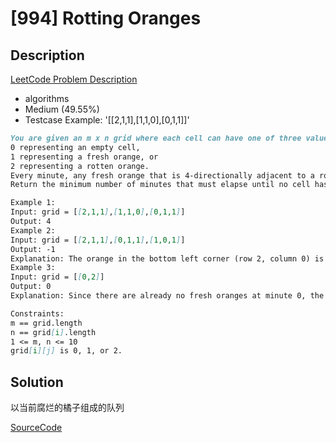 # [994] Rotting Oranges

## Description

[LeetCode Problem Description](https://leetcode.com/problems/rotting-oranges/description/)

* algorithms
* Medium (49.55%)
* Testcase Example:  '[[2,1,1],[1,1,0],[0,1,1]]'

```md
You are given an m x n grid where each cell can have one of three values:
0 representing an empty cell,
1 representing a fresh orange, or
2 representing a rotten orange.
Every minute, any fresh orange that is 4-directionally adjacent to a rotten orange becomes rotten.
Return the minimum number of minutes that must elapse until no cell has a fresh orange. If this is impossible, return -1.

Example 1:
Input: grid = [[2,1,1],[1,1,0],[0,1,1]]
Output: 4
Example 2:
Input: grid = [[2,1,1],[0,1,1],[1,0,1]]
Output: -1
Explanation: The orange in the bottom left corner (row 2, column 0) is never rotten, because rotting only happens 4-directionally.
Example 3:
Input: grid = [[0,2]]
Output: 0
Explanation: Since there are already no fresh oranges at minute 0, the answer is just 0.

Constraints:
m == grid.length
n == grid[i].length
1 <= m, n <= 10
grid[i][j] is 0, 1, or 2.

```

## Solution

以当前腐烂的橘子组成的队列

[SourceCode](./solution.js)
